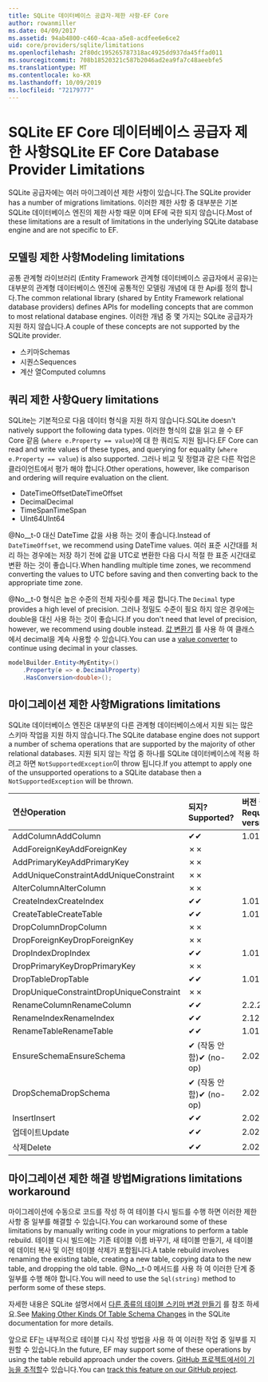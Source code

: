 ```yaml
---
title: SQLite 데이터베이스 공급자-제한 사항-EF Core
author: rowanmiller
ms.date: 04/09/2017
ms.assetid: 94ab4800-c460-4caa-a5e8-acdfee6e6ce2
uid: core/providers/sqlite/limitations
ms.openlocfilehash: 2f80dc195265787318ac4925dd937da45ffad011
ms.sourcegitcommit: 708b18520321c587b2046ad2ea9fa7c48aeebfe5
ms.translationtype: MT
ms.contentlocale: ko-KR
ms.lasthandoff: 10/09/2019
ms.locfileid: "72179777"
---
```

# <a name="sqlite-ef-core-database-provider-limitations"></a><span data-ttu-id="fe6a1-102">SQLite EF Core 데이터베이스 공급자 제한 사항</span><span class="sxs-lookup"><span data-stu-id="fe6a1-102">SQLite EF Core Database Provider Limitations</span></span>

<span data-ttu-id="fe6a1-103">SQLite 공급자에는 여러 마이그레이션 제한 사항이 있습니다.</span><span class="sxs-lookup"><span data-stu-id="fe6a1-103">The SQLite provider has a number of migrations limitations.</span></span> <span data-ttu-id="fe6a1-104">이러한 제한 사항 중 대부분은 기본 SQLite 데이터베이스 엔진의 제한 사항 때문 이며 EF에 국한 되지 않습니다.</span><span class="sxs-lookup"><span data-stu-id="fe6a1-104">Most of these limitations are a result of limitations in the underlying SQLite database engine and are not specific to EF.</span></span>

## <a name="modeling-limitations"></a><span data-ttu-id="fe6a1-105">모델링 제한 사항</span><span class="sxs-lookup"><span data-stu-id="fe6a1-105">Modeling limitations</span></span>

<span data-ttu-id="fe6a1-106">공통 관계형 라이브러리 (Entity Framework 관계형 데이터베이스 공급자에서 공유)는 대부분의 관계형 데이터베이스 엔진에 공통적인 모델링 개념에 대 한 Api를 정의 합니다.</span><span class="sxs-lookup"><span data-stu-id="fe6a1-106">The common relational library (shared by Entity Framework relational database providers) defines APIs for modelling concepts that are common to most relational database engines.</span></span> <span data-ttu-id="fe6a1-107">이러한 개념 중 몇 가지는 SQLite 공급자가 지원 하지 않습니다.</span><span class="sxs-lookup"><span data-stu-id="fe6a1-107">A couple of these concepts are not supported by the SQLite provider.</span></span>

* <span data-ttu-id="fe6a1-108">스키마</span><span class="sxs-lookup"><span data-stu-id="fe6a1-108">Schemas</span></span>
* <span data-ttu-id="fe6a1-109">시퀀스</span><span class="sxs-lookup"><span data-stu-id="fe6a1-109">Sequences</span></span>
* <span data-ttu-id="fe6a1-110">계산 열</span><span class="sxs-lookup"><span data-stu-id="fe6a1-110">Computed columns</span></span>

## <a name="query-limitations"></a><span data-ttu-id="fe6a1-111">쿼리 제한 사항</span><span class="sxs-lookup"><span data-stu-id="fe6a1-111">Query limitations</span></span>

<span data-ttu-id="fe6a1-112">SQLite는 기본적으로 다음 데이터 형식을 지원 하지 않습니다.</span><span class="sxs-lookup"><span data-stu-id="fe6a1-112">SQLite doesn't natively support the following data types.</span></span> <span data-ttu-id="fe6a1-113">이러한 형식의 값을 읽고 쓸 수 EF Core 같음 (`where e.Property == value`)에 대 한 쿼리도 지원 됩니다.</span><span class="sxs-lookup"><span data-stu-id="fe6a1-113">EF Core can read and write values of these types, and querying for equality (`where e.Property == value`) is also supported.</span></span> <span data-ttu-id="fe6a1-114">그러나 비교 및 정렬과 같은 다른 작업은 클라이언트에서 평가 해야 합니다.</span><span class="sxs-lookup"><span data-stu-id="fe6a1-114">Other operations, however, like comparison and ordering will require evaluation on the client.</span></span>

* <span data-ttu-id="fe6a1-115">DateTimeOffset</span><span class="sxs-lookup"><span data-stu-id="fe6a1-115">DateTimeOffset</span></span>
* <span data-ttu-id="fe6a1-116">Decimal</span><span class="sxs-lookup"><span data-stu-id="fe6a1-116">Decimal</span></span>
* <span data-ttu-id="fe6a1-117">TimeSpan</span><span class="sxs-lookup"><span data-stu-id="fe6a1-117">TimeSpan</span></span>
* <span data-ttu-id="fe6a1-118">UInt64</span><span class="sxs-lookup"><span data-stu-id="fe6a1-118">UInt64</span></span>

<span data-ttu-id="fe6a1-119">@No__t-0 대신 DateTime 값을 사용 하는 것이 좋습니다.</span><span class="sxs-lookup"><span data-stu-id="fe6a1-119">Instead of `DateTimeOffset`, we recommend using DateTime values.</span></span> <span data-ttu-id="fe6a1-120">여러 표준 시간대를 처리 하는 경우에는 저장 하기 전에 값을 UTC로 변환한 다음 다시 적절 한 표준 시간대로 변환 하는 것이 좋습니다.</span><span class="sxs-lookup"><span data-stu-id="fe6a1-120">When handling multiple time zones, we recommend converting the values to UTC before saving and then converting back to the appropriate time zone.</span></span>

<span data-ttu-id="fe6a1-121">@No__t-0 형식은 높은 수준의 전체 자릿수를 제공 합니다.</span><span class="sxs-lookup"><span data-stu-id="fe6a1-121">The `Decimal` type provides a high level of precision.</span></span> <span data-ttu-id="fe6a1-122">그러나 정밀도 수준이 필요 하지 않은 경우에는 double을 대신 사용 하는 것이 좋습니다.</span><span class="sxs-lookup"><span data-stu-id="fe6a1-122">If you don't need that level of precision, however, we recommend using double instead.</span></span> <span data-ttu-id="fe6a1-123">[값 변환기](../../modeling/value-conversions.md) 를 사용 하 여 클래스에서 decimal을 계속 사용할 수 있습니다.</span><span class="sxs-lookup"><span data-stu-id="fe6a1-123">You can use a [value converter](../../modeling/value-conversions.md) to continue using decimal in your classes.</span></span>

``` csharp
modelBuilder.Entity<MyEntity>()
    .Property(e => e.DecimalProperty)
    .HasConversion<double>();
```

## <a name="migrations-limitations"></a><span data-ttu-id="fe6a1-124">마이그레이션 제한 사항</span><span class="sxs-lookup"><span data-stu-id="fe6a1-124">Migrations limitations</span></span>

<span data-ttu-id="fe6a1-125">SQLite 데이터베이스 엔진은 대부분의 다른 관계형 데이터베이스에서 지원 되는 많은 스키마 작업을 지원 하지 않습니다.</span><span class="sxs-lookup"><span data-stu-id="fe6a1-125">The SQLite database engine does not support a number of schema operations that are supported by the majority of other relational databases.</span></span> <span data-ttu-id="fe6a1-126">지원 되지 않는 작업 중 하나를 SQLite 데이터베이스에 적용 하려고 하면 `NotSupportedException`이 throw 됩니다.</span><span class="sxs-lookup"><span data-stu-id="fe6a1-126">If you attempt to apply one of the unsupported operations to a SQLite database then a `NotSupportedException` will be thrown.</span></span>

| <span data-ttu-id="fe6a1-127">연산</span><span class="sxs-lookup"><span data-stu-id="fe6a1-127">Operation</span></span>            | <span data-ttu-id="fe6a1-128">되지?</span><span class="sxs-lookup"><span data-stu-id="fe6a1-128">Supported?</span></span> | <span data-ttu-id="fe6a1-129">버전 필요</span><span class="sxs-lookup"><span data-stu-id="fe6a1-129">Requires version</span></span> |
|:---------------------|:-----------|:-----------------|
| <span data-ttu-id="fe6a1-130">AddColumn</span><span class="sxs-lookup"><span data-stu-id="fe6a1-130">AddColumn</span></span>            | <span data-ttu-id="fe6a1-131">✔</span><span class="sxs-lookup"><span data-stu-id="fe6a1-131">✔</span></span>          | <span data-ttu-id="fe6a1-132">1.0</span><span class="sxs-lookup"><span data-stu-id="fe6a1-132">1.0</span></span>              |
| <span data-ttu-id="fe6a1-133">AddForeignKey</span><span class="sxs-lookup"><span data-stu-id="fe6a1-133">AddForeignKey</span></span>        | <span data-ttu-id="fe6a1-134">✗</span><span class="sxs-lookup"><span data-stu-id="fe6a1-134">✗</span></span>          |                  |
| <span data-ttu-id="fe6a1-135">AddPrimaryKey</span><span class="sxs-lookup"><span data-stu-id="fe6a1-135">AddPrimaryKey</span></span>        | <span data-ttu-id="fe6a1-136">✗</span><span class="sxs-lookup"><span data-stu-id="fe6a1-136">✗</span></span>          |                  |
| <span data-ttu-id="fe6a1-137">AddUniqueConstraint</span><span class="sxs-lookup"><span data-stu-id="fe6a1-137">AddUniqueConstraint</span></span>  | <span data-ttu-id="fe6a1-138">✗</span><span class="sxs-lookup"><span data-stu-id="fe6a1-138">✗</span></span>          |                  |
| <span data-ttu-id="fe6a1-139">AlterColumn</span><span class="sxs-lookup"><span data-stu-id="fe6a1-139">AlterColumn</span></span>          | <span data-ttu-id="fe6a1-140">✗</span><span class="sxs-lookup"><span data-stu-id="fe6a1-140">✗</span></span>          |                  |
| <span data-ttu-id="fe6a1-141">CreateIndex</span><span class="sxs-lookup"><span data-stu-id="fe6a1-141">CreateIndex</span></span>          | <span data-ttu-id="fe6a1-142">✔</span><span class="sxs-lookup"><span data-stu-id="fe6a1-142">✔</span></span>          | <span data-ttu-id="fe6a1-143">1.0</span><span class="sxs-lookup"><span data-stu-id="fe6a1-143">1.0</span></span>              |
| <span data-ttu-id="fe6a1-144">CreateTable</span><span class="sxs-lookup"><span data-stu-id="fe6a1-144">CreateTable</span></span>          | <span data-ttu-id="fe6a1-145">✔</span><span class="sxs-lookup"><span data-stu-id="fe6a1-145">✔</span></span>          | <span data-ttu-id="fe6a1-146">1.0</span><span class="sxs-lookup"><span data-stu-id="fe6a1-146">1.0</span></span>              |
| <span data-ttu-id="fe6a1-147">DropColumn</span><span class="sxs-lookup"><span data-stu-id="fe6a1-147">DropColumn</span></span>           | <span data-ttu-id="fe6a1-148">✗</span><span class="sxs-lookup"><span data-stu-id="fe6a1-148">✗</span></span>          |                  |
| <span data-ttu-id="fe6a1-149">DropForeignKey</span><span class="sxs-lookup"><span data-stu-id="fe6a1-149">DropForeignKey</span></span>       | <span data-ttu-id="fe6a1-150">✗</span><span class="sxs-lookup"><span data-stu-id="fe6a1-150">✗</span></span>          |                  |
| <span data-ttu-id="fe6a1-151">DropIndex</span><span class="sxs-lookup"><span data-stu-id="fe6a1-151">DropIndex</span></span>            | <span data-ttu-id="fe6a1-152">✔</span><span class="sxs-lookup"><span data-stu-id="fe6a1-152">✔</span></span>          | <span data-ttu-id="fe6a1-153">1.0</span><span class="sxs-lookup"><span data-stu-id="fe6a1-153">1.0</span></span>              |
| <span data-ttu-id="fe6a1-154">DropPrimaryKey</span><span class="sxs-lookup"><span data-stu-id="fe6a1-154">DropPrimaryKey</span></span>       | <span data-ttu-id="fe6a1-155">✗</span><span class="sxs-lookup"><span data-stu-id="fe6a1-155">✗</span></span>          |                  |
| <span data-ttu-id="fe6a1-156">DropTable</span><span class="sxs-lookup"><span data-stu-id="fe6a1-156">DropTable</span></span>            | <span data-ttu-id="fe6a1-157">✔</span><span class="sxs-lookup"><span data-stu-id="fe6a1-157">✔</span></span>          | <span data-ttu-id="fe6a1-158">1.0</span><span class="sxs-lookup"><span data-stu-id="fe6a1-158">1.0</span></span>              |
| <span data-ttu-id="fe6a1-159">DropUniqueConstraint</span><span class="sxs-lookup"><span data-stu-id="fe6a1-159">DropUniqueConstraint</span></span> | <span data-ttu-id="fe6a1-160">✗</span><span class="sxs-lookup"><span data-stu-id="fe6a1-160">✗</span></span>          |                  |
| <span data-ttu-id="fe6a1-161">RenameColumn</span><span class="sxs-lookup"><span data-stu-id="fe6a1-161">RenameColumn</span></span>         | <span data-ttu-id="fe6a1-162">✔</span><span class="sxs-lookup"><span data-stu-id="fe6a1-162">✔</span></span>          | <span data-ttu-id="fe6a1-163">2.2.2</span><span class="sxs-lookup"><span data-stu-id="fe6a1-163">2.2.2</span></span>            |
| <span data-ttu-id="fe6a1-164">RenameIndex</span><span class="sxs-lookup"><span data-stu-id="fe6a1-164">RenameIndex</span></span>          | <span data-ttu-id="fe6a1-165">✔</span><span class="sxs-lookup"><span data-stu-id="fe6a1-165">✔</span></span>          | <span data-ttu-id="fe6a1-166">2.1</span><span class="sxs-lookup"><span data-stu-id="fe6a1-166">2.1</span></span>              |
| <span data-ttu-id="fe6a1-167">RenameTable</span><span class="sxs-lookup"><span data-stu-id="fe6a1-167">RenameTable</span></span>          | <span data-ttu-id="fe6a1-168">✔</span><span class="sxs-lookup"><span data-stu-id="fe6a1-168">✔</span></span>          | <span data-ttu-id="fe6a1-169">1.0</span><span class="sxs-lookup"><span data-stu-id="fe6a1-169">1.0</span></span>              |
| <span data-ttu-id="fe6a1-170">EnsureSchema</span><span class="sxs-lookup"><span data-stu-id="fe6a1-170">EnsureSchema</span></span>         | <span data-ttu-id="fe6a1-171">✔ (작동 안 함)</span><span class="sxs-lookup"><span data-stu-id="fe6a1-171">✔ (no-op)</span></span>  | <span data-ttu-id="fe6a1-172">2.0</span><span class="sxs-lookup"><span data-stu-id="fe6a1-172">2.0</span></span>              |
| <span data-ttu-id="fe6a1-173">DropSchema</span><span class="sxs-lookup"><span data-stu-id="fe6a1-173">DropSchema</span></span>           | <span data-ttu-id="fe6a1-174">✔ (작동 안 함)</span><span class="sxs-lookup"><span data-stu-id="fe6a1-174">✔ (no-op)</span></span>  | <span data-ttu-id="fe6a1-175">2.0</span><span class="sxs-lookup"><span data-stu-id="fe6a1-175">2.0</span></span>              |
| <span data-ttu-id="fe6a1-176">Insert</span><span class="sxs-lookup"><span data-stu-id="fe6a1-176">Insert</span></span>               | <span data-ttu-id="fe6a1-177">✔</span><span class="sxs-lookup"><span data-stu-id="fe6a1-177">✔</span></span>          | <span data-ttu-id="fe6a1-178">2.0</span><span class="sxs-lookup"><span data-stu-id="fe6a1-178">2.0</span></span>              |
| <span data-ttu-id="fe6a1-179">업데이트</span><span class="sxs-lookup"><span data-stu-id="fe6a1-179">Update</span></span>               | <span data-ttu-id="fe6a1-180">✔</span><span class="sxs-lookup"><span data-stu-id="fe6a1-180">✔</span></span>          | <span data-ttu-id="fe6a1-181">2.0</span><span class="sxs-lookup"><span data-stu-id="fe6a1-181">2.0</span></span>              |
| <span data-ttu-id="fe6a1-182">삭제</span><span class="sxs-lookup"><span data-stu-id="fe6a1-182">Delete</span></span>               | <span data-ttu-id="fe6a1-183">✔</span><span class="sxs-lookup"><span data-stu-id="fe6a1-183">✔</span></span>          | <span data-ttu-id="fe6a1-184">2.0</span><span class="sxs-lookup"><span data-stu-id="fe6a1-184">2.0</span></span>              |

## <a name="migrations-limitations-workaround"></a><span data-ttu-id="fe6a1-185">마이그레이션 제한 해결 방법</span><span class="sxs-lookup"><span data-stu-id="fe6a1-185">Migrations limitations workaround</span></span>

<span data-ttu-id="fe6a1-186">마이그레이션에 수동으로 코드를 작성 하 여 테이블 다시 빌드를 수행 하면 이러한 제한 사항 중 일부를 해결할 수 있습니다.</span><span class="sxs-lookup"><span data-stu-id="fe6a1-186">You can workaround some of these limitations by manually writing code in your migrations to perform a table rebuild.</span></span> <span data-ttu-id="fe6a1-187">테이블 다시 빌드에는 기존 테이블 이름 바꾸기, 새 테이블 만들기, 새 테이블에 데이터 복사 및 이전 테이블 삭제가 포함됩니다.</span><span class="sxs-lookup"><span data-stu-id="fe6a1-187">A table rebuild involves renaming the existing table, creating a new table, copying data to the new table, and dropping the old table.</span></span> <span data-ttu-id="fe6a1-188">@No__t-0 메서드를 사용 하 여 이러한 단계 중 일부를 수행 해야 합니다.</span><span class="sxs-lookup"><span data-stu-id="fe6a1-188">You will need to use the `Sql(string)` method to perform some of these steps.</span></span>

<span data-ttu-id="fe6a1-189">자세한 내용은 SQLite 설명서에서 [다른 종류의 테이블 스키마 변경 만들기](https://sqlite.org/lang_altertable.html#otheralter) 를 참조 하세요.</span><span class="sxs-lookup"><span data-stu-id="fe6a1-189">See [Making Other Kinds Of Table Schema Changes](https://sqlite.org/lang_altertable.html#otheralter) in the SQLite documentation for more details.</span></span>

<span data-ttu-id="fe6a1-190">앞으로 EF는 내부적으로 테이블 다시 작성 방법을 사용 하 여 이러한 작업 중 일부를 지원할 수 있습니다.</span><span class="sxs-lookup"><span data-stu-id="fe6a1-190">In the future, EF may support some of these operations by using the table rebuild approach under the covers.</span></span> <span data-ttu-id="fe6a1-191">[GitHub 프로젝트에서이 기능을 추적할](https://github.com/aspnet/EntityFrameworkCore/issues/329)수 있습니다.</span><span class="sxs-lookup"><span data-stu-id="fe6a1-191">You can [track this feature on our GitHub project](https://github.com/aspnet/EntityFrameworkCore/issues/329).</span></span>
